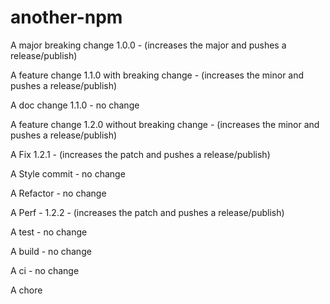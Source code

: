 # another-npm

A major breaking change 1.0.0 - (increases the major and pushes a release/publish)

A feature change 1.1.0 with breaking change - (increases the minor and pushes a release/publish)

A doc change 1.1.0 - no change

A feature change 1.2.0 without breaking change - (increases the minor and pushes a release/publish)

A Fix 1.2.1 - (increases the patch and pushes a release/publish)

A Style commit - no change

A Refactor - no change

A Perf - 1.2.2 - (increases the patch and pushes a release/publish)

A test - no change

A build - no change

A ci - no change

A chore